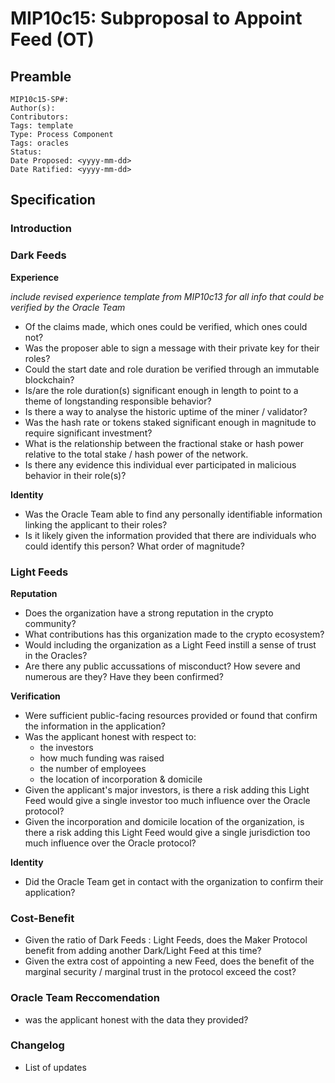 # MIP10c15: Subproposal to Appoint Feed (OT)

## Preamble
```
MIP10c15-SP#: 
Author(s):
Contributors:
Tags: template
Type: Process Component
Tags: oracles
Status:
Date Proposed: <yyyy-mm-dd>
Date Ratified: <yyyy-mm-dd>
``` 

## Specification

### Introduction

### Dark Feeds
**Experience**

*include revised experience template from MIP10c13 for all info that could be verified by the Oracle Team*

- Of the claims made, which ones could be verified, which ones could not?
- Was the proposer able to sign a message with their private key for their roles?
- Could the start date and role duration be verified through an immutable blockchain?
- Is/are the role duration(s) significant enough in length to point to a theme of longstanding responsible behavior? 
- Is there a way to analyse the historic uptime of the miner / validator?
- Was the hash rate or tokens staked significant enough in magnitude to require significant investment?
- What is the relationship between the fractional stake or hash power relative to the total stake / hash power of the network.
- Is there any evidence this individual ever participated in malicious behavior in their role(s)?

**Identity**
- Was the Oracle Team able to find any personally identifiable information linking the applicant to their roles?
- Is it likely given the information provided that there are individuals who could identify this person? What order of magnitude?

### Light Feeds
**Reputation**
- Does the organization have a strong reputation in the crypto community?
- What contributions has this organization made to the crypto ecosystem?
- Would including the organization as a Light Feed instill a sense of trust in the Oracles?
- Are there any public accussations of misconduct? How severe and numerous are they? Have they been confirmed?

**Verification** 
- Were sufficient public-facing resources provided or found that confirm the information in the application?
- Was the applicant honest with respect to:
	- the investors
	- how much funding was raised
	- the number of employees
	- the location of incorporation & domicile
- Given the applicant's major investors, is there a risk adding this Light Feed would give a single investor too much influence over the Oracle protocol?
- Given the incorporation and domicile location of the organization, is there a risk adding this Light Feed would give a single jurisdiction too much influence over the Oracle protocol?

**Identity**
- Did the Oracle Team get in contact with the organization to confirm their application?

### Cost-Benefit
- Given the ratio of Dark Feeds : Light Feeds, does the Maker Protocol benefit from adding another Dark/Light Feed at this time?
- Given the extra cost of appointing a new Feed, does the benefit of the marginal security / marginal trust in the protocol exceed the cost?

### Oracle Team Reccomendation
- was the applicant honest with the data they provided?

### Changelog
- List of updates
